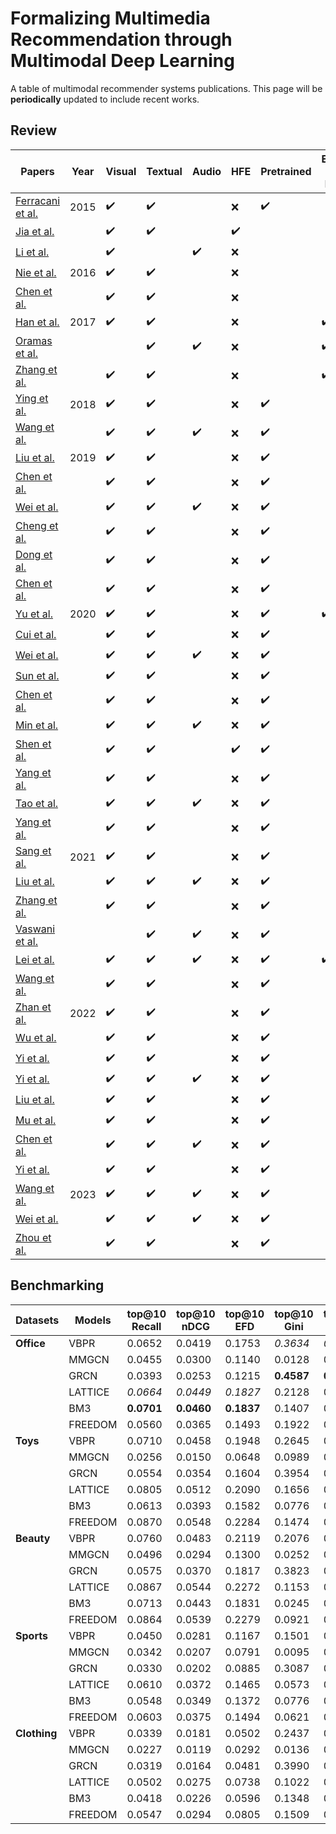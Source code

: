 # Formalizing Multimedia Recommendation through Multimodal Deep Learning

A table of multimodal recommender systems publications. This page will be ****periodically**** updated to include recent works.

## Review

| Papers                                        | Year | Visual | Textual | Audio | HFE | Pretrained | End-to-End | Joint | Coordinate | Early | Late |
| --------------------------------------------- | ---- | ------ | ------- | ----- | --- | ---------- | ---------- | ----- | ---------- | ----- | ---- |
| [Ferracani et al.](https://dl.acm.org/doi/10.1145/2733373.2807982) | 2015 | ✔️    | ✔️      |       | &#10060; | ✔️        |            | ✔️    |            | &#10060; | &#10060; |
| [Jia et al.](https://ieeexplore.ieee.org/document/7363830)   |      | ✔️    | ✔️      |       | ✔️  |            |            | ✔️    |            | &#10060; | &#10060; |
| [Li et al.](https://link.springer.com/article/10.1007/s11042-013-1825-x)         |      | ✔️    |         | ✔️    | &#10060; |            |            | ✔️    |            | &#10060; | &#10060; |
| [Nie et al.](https://doi.org/10.1007/s11042-014-2339-x)        | 2016 | ✔️    | ✔️      |       | &#10060; |            |            |       | ✔️          | ✔️     |      |
| [Chen et al.](https://doi.org/10.1145/2964284.2964291)            |      | ✔️    | ✔️      |       | &#10060; |            |            | ✔️    |            | &#10060; | &#10060; |
| [Han et al.](https://doi.org/10.1145/3123266.3123394)            | 2017 | ✔️    | ✔️      |       | &#10060; |            | ✔️        | ✔️    | ✔️          | ✔️     |      |
| [Oramas et al.](https://doi.org/10.1145/3125486.3125492)    |      |       | ✔️      | ✔️    | &#10060; |            | ✔️        | ✔️    | ✔️          | ✔️     |      |
| [Zhang et al.](https://doi.org/10.24963/ijcai.2017/478)      |      | ✔️    | ✔️      |       | &#10060; |            | ✔️        | ✔️    | ✔️          | ✔️     |      |
| [Ying et al.](https://doi.org/10.1145/3219819.3219890)         | 2018 | ✔️    | ✔️      |       | &#10060; | ✔️        |            | ✔️    |            | &#10060; | &#10060; |
| [Wang et al.](https://aclanthology.org/D18-1373/)         |      | ✔️    | ✔️      | ✔️    | &#10060; | ✔️        |            | ✔️    |            | &#10060; | &#10060; |
| [Liu et al.](https://doi.org/10.1145/3343031.3350953)           | 2019 | ✔️    | ✔️      |       | &#10060; | ✔️        |            | ✔️    |            | &#10060; | &#10060; |
| [Chen et al.](https://doi.org/10.1145/3331184.3331254)     |      | ✔️    | ✔️      |       | &#10060; | ✔️        |            |       | ✔️          | &#10060; | &#10060; |
| [Wei et al.](https://doi.org/10.1145/3343031.3351034)           |      | ✔️    | ✔️      | ✔️    | &#10060; | ✔️        |            |       | ✔️          | &#10060; | &#10060; |
| [Cheng et al.](https://doi.org/10.1145/3343031.3351034)   |      | ✔️    | ✔️      |       | &#10060; | ✔️        |            |       | ✔️          | &#10060; | &#10060; |
| [Dong et al.](https://doi.org/10.1145/3343031.3350905)         |      | ✔️    | ✔️      |       | &#10060; | ✔️        |            |       | ✔️          | &#10060; | &#10060; |
| [Chen et al.](https://doi.org/10.1145/3292500.3330652)    |      | ✔️    | ✔️      |       | &#10060; | ✔️        |            | ✔️    |            | &#10060; | &#10060; |
| [Yu et al.](https://doi.org/10.1145/3343031.3350935)              | 2020 | ✔️    | ✔️      |       | &#10060; | ✔️        | ✔️        | ✔️    | ✔️          | &#10060; | &#10060; |
| [Cui et al.](https://ieeexplore.ieee.org/document/8534409)       |      | ✔️    | ✔️      |       | &#10060; | ✔️        |            |       | ✔️          |      | ✔️   |
| [Wei et al.](https://doi.org/10.1145/3394171.3413556)            |      | ✔️    | ✔️      | ✔️    | &#10060; | ✔️        |            |       | ✔️          |      | ✔️   |
| [Sun et al.](https://doi.org/10.1145/3340531.3411947)        |      | ✔️    | ✔️      |       | &#10060; | ✔️        |            | ✔️    |            | &#10060; | &#10060; |
| [Chen et al.](https://doi.org/10.24963/ijcai.2020/339)          |      | ✔️    | ✔️      |       | &#10060; | ✔️        |            | ✔️    |            | &#10060; | &#10060; |
| [Min et al.](https://ieeexplore.ieee.org/document/8930090)         |      | ✔️    | ✔️      | ✔️    | &#10060; | ✔️        |            | ✔️    |            | &#10060; | &#10060; |
| [Shen et al.](https://ieeexplore.ieee.org/document/9206894)       |      | ✔️    | ✔️      |       | ✔️  | ✔️        |            |       | ✔️          | &#10060; | &#10060; |
| [Yang et al.](https://ojs.aaai.org/index.php/AAAI/article/view/5362)          |      | ✔️    | ✔️      |       | &#10060; | ✔️        |            |       | ✔️          |      | ✔️   |
| [Tao et al.](https://www.sciencedirect.com/science/article/abs/pii/S0306457320300182?via%3Dihub)       |      | ✔️    | ✔️      | ✔️    | &#10060; | ✔️        |            |       | ✔️          |      | ✔️   |
| [Yang et al.](https://ieeexplore.ieee.org/document/9082813)   |      | ✔️    | ✔️      |       | &#10060; | ✔️        |            |       | ✔️          |      | ✔️   |
| [Sang et al.](https://ieeexplore.ieee.org/document/9136871)     | 2021 | ✔️    | ✔️      |       | &#10060; | ✔️        |            |       | ✔️          |      | ✔️   |
| [Liu et al.](https://doi.org/10.1145/3474085.3475709)         |      | ✔️    | ✔️      | ✔️    | &#10060; | ✔️        |            |       | ✔️          |      | ✔️   |
| [Zhang et al.](https://doi.org/10.1145/3474085.3475259)       |      | ✔️    | ✔️      |       | &#10060; | ✔️        |            |       | ✔️          |      | ✔️   |
| [Vaswani et al.](https://ieeexplore.ieee.org/document/9643207)    |      |       | ✔️      | ✔️    | &#10060; | ✔️        |            |       | ✔️          |      | ✔️   |
| [Lei et al.](https://www.sciencedirect.com/science/article/pii/S0957417421010903)       |      | ✔️    | ✔️      | ✔️    | &#10060; | ✔️        | ✔️        |       |            | &#10060;    | &#10060;   |
| [Wang et al.](https://dl.acm.org/doi/abs/10.1145/3418211) |      | ✔️    | ✔️      |       | &#10060; | ✔️        |            | ✔️    |            | &#10060;    | &#10060;   |
| [Zhan et al.](https://ieeexplore.ieee.org/document/9354945)     | 2022 | ✔️    | ✔️      |       | &#10060; | ✔️        |            | ✔️    |            | &#10060;    | &#10060;   |
| [Wu et al.](https://dl.acm.org/doi/abs/10.1145/3477495.3531896)           |      | ✔️    | ✔️      |       | &#10060; | ✔️        |            |       | ✔️          | ✔️     |      |
| [Yi et al.](https://ieeexplore.ieee.org/document/9535249)            |      | ✔️    | ✔️      |       | &#10060; | ✔️        |            |       | ✔️          |      | ✔️   |
| [Yi et al.](https://dl.acm.org/doi/abs/10.1145/3477495.3532027)            |      | ✔️    | ✔️      | ✔️    | &#10060; | ✔️        |            |       | ✔️          |      | ✔️   |
| [Liu et al.](https://dl.acm.org/doi/abs/10.1145/3512527.3531378)           |      | ✔️    | ✔️      |       | &#10060; | ✔️        |            |       | ✔️          |      | ✔️   |
| [Mu et al.](https://dl.acm.org/doi/abs/10.1145/3503161.3548119)              |      | ✔️    | ✔️      |       | &#10060; | ✔️        |            |       | ✔️          |      | ✔️   |
| [Chen et al.](https://dl.acm.org/doi/abs/10.1145/3503161.3548399)          |      | ✔️    | ✔️      | ✔️    | &#10060; | ✔️        |            |       | ✔️          |      | ✔️   |
| [Yi et al.](https://arxiv.org/abs/2211.06924)   |      | ✔️    | ✔️      |       | &#10060; | ✔️        |            |       | ✔️          |      | ✔️   |
| [Wang et al.](https://ieeexplore.ieee.org/document/9662655)    | 2023 | ✔️    | ✔️      | ✔️    | &#10060; | ✔️        |            |       | ✔️          |      | ✔️   |
| [Wei et al.](https://dl.acm.org/doi/10.1145/3543507.3583206)            |      | ✔️    | ✔️      | ✔️    | &#10060; | ✔️        |            |       | ✔️          |      | ✔️   |
| [Zhou et al.](https://dl.acm.org/doi/10.1145/3543507.3583251)      |      | ✔️    | ✔️      |       | &#10060; | ✔️        |            |       | ✔️          |      | ✔️   |


## Benchmarking

| Datasets      | Models   | top@10 Recall | top@10 nDCG | top@10 EFD | top@10 Gini | top@10 APLT | top@10 iCov | top@20 Recall | top@20 nDCG | top@20 EFD | top@20 Gini | top@20 APLT | top@20 iCov |
|---------------|----------|---------------|-------------|------------|-------------|-------------|-------------|---------------|-------------|------------|-------------|-------------|-------------|
| **Office**    | VBPR     | 0.0652        | 0.0419      | 0.1753     | _0.3634_    | _0.2321_    | _93.83%_    | 0.1025        | 0.0533      | 0.1479     | _0.3960_    | _0.2375_    | _97.51%_    |
|               | MMGCN    | 0.0455        | 0.0300      | 0.1140     | 0.0128      | 0.0016      | 3.07%       | 0.0798        | 0.0405      | 0.1027     | 0.0231      | 0.0078      | 4.64%       |
|               | GRCN     | 0.0393        | 0.0253      | 0.1215     | **0.4587**  | **0.3438**  | **99.01%**  | 0.0667        | 0.0339      | 0.1051     | **0.4892**  | **0.3469**  | **99.79%**  |
|               | LATTICE  | _0.0664_      | _0.0449_    | _0.1827_   | 0.2128      | 0.1752      | 87.86%      | _0.1029_      | _0.0566_    | _0.1513_   | 0.2652      | 0.2039      | 95.90%      |
|               | BM3      | **0.0701**    | **0.0460**  | **0.1837** | 0.1407      | 0.1427      | 77.13%      | **0.1081**    | **0.0583**  | **0.1550** | 0.1900      | 0.1715      | 91.55%      |
|               | FREEDOM  | 0.0560        | 0.0365      | 0.1493     | 0.1922      | 0.1875      | 79.12%      | 0.0884        | 0.0469      | 0.1282     | 0.2439      | 0.2080      | 90.64%      |
| **Toys**      | VBPR     | 0.0710        | 0.0458      | 0.1948     | 0.2645      | 0.1064      | 84.90%      | 0.1006        | 0.0545      | 0.1527     | 0.3011      | 0.1180      | 92.82%      |
|               | MMGCN    | 0.0256        | 0.0150      | 0.0648     | 0.0989      | 0.0961      | 37.87%      | 0.0426        | 0.0200      | 0.0570     | 0.1450      | 0.1058      | 52.51%      |
|               | GRCN     | 0.0554        | 0.0354      | 0.1604     | 0.3954      | 0.2368      | 92.66%      | 0.0831        | 0.0436      | 0.1298     | 0.4329      | 0.2482      | 97.73%      |
|               | LATTICE  | 0.0805        | 0.0512      | 0.2090     | 0.1656      | 0.0546      | 73.80%      | 0.1165        | 0.0617      | 0.1665     | 0.2026      | 0.0684      | 86.58%      |
|               | BM3      | 0.0613        | 0.0393      | 0.1582     | 0.0776      | 0.0486      | 56.23%      | 0.0901        | 0.0478      | 0.1270     | 0.1154      | 0.0658      | 73.50%      |
|               | FREEDOM  | 0.0870        | 0.0548      | 0.2284     | 0.1474      | 0.0756      | 62.09%      | 0.1249        | 0.0660      | 0.1820     | 0.2007      | 0.0951      | 78.42%      |
| **Beauty**    | VBPR     | 0.0760        | 0.0483      | 0.2119     | 0.2076      | 0.0833      | 83.06%      | 0.1102        | 0.0586      | 0.1700     | 0.2376      | 0.0915      | 91.41%      |
|               | MMGCN    | 0.0496        | 0.0294      | 0.1300     | 0.0252      | 0.0282      | 13.75%      | 0.0772        | 0.0379      | 0.1105     | 0.0423      | 0.0345      | 21.37%      |
|               | GRCN     | 0.0575        | 0.0370      | 0.1817     | 0.3823      | 0.2497      | 94.59%      | 0.0892        | 0.0466      | 0.1498     | 0.4178      | 0.2608      | 98.56%      |
|               | LATTICE  | 0.0867        | 0.0544      | 0.2272     | 0.1153      | 0.0386      | 65.82%      | 0.1259        | 0.0661      | 0.1830     | 0.1558      | 0.0511      | 81.60%      |
|               | BM3      | 0.0713        | 0.0443      | 0.1831     | 0.0245      | 0.0179      | 32.31%      | 0.1051        | 0.0545      | 0.1490     | 0.0414      | 0.0228      | 48.75%      |
|               | FREEDOM  | 0.0864        | 0.0539      | 0.2279     | 0.0921      | 0.0486      | 55.89%      | 0.1286        | 0.0666      | 0.1868     | 0.1359      | 0.0653      | 72.96%      |
| **Sports**    | VBPR     | 0.0450        | 0.0281      | 0.1167     | 0.1501      | 0.0497      | 75.77%      | 0.0677        | 0.0349      | 0.0949     | 0.1722      | 0.0552      | 86.54%      |
|               | MMGCN    | 0.0342        | 0.0207      | 0.0791     | 0.0095      | 0.0046      | 5.10%       | 0.0551        | 0.0269      | 0.0678     | 0.0168      | 0.0065      | 8.39%       |
|               | GRCN     | 0.0330        | 0.0202      | 0.0885     | 0.3087      | 0.2190      | 91.28%      | 0.0523        | 0.0259      | 0.0746     | 0.3386      | 0.2273      | 97.09%      |
|               | LATTICE  | 0.0610        | 0.0372      | 0.1465     | 0.0573      | 0.0129      | 48.44%      | 0.0898        | 0.0456      | 0.1185     | 0.0802      | 0.0185      | 64.90%      |
|               | BM3      | 0.0548        | 0.0349      | 0.1372     | 0.0776      | 0.0283      | 59.13%      | 0.0825        | 0.0430      | 0.1118     | 0.1120      | 0.0385      | 76.75%      |
|               | FREEDOM  | 0.0603        | 0.0375      | 0.1494     | 0.0621      | 0.0319      | 48.37%      | 0.0911        | 0.0465      | 0.1219     | 0.0926      | 0.0442      | 65.81%      |
| **Clothing**  | VBPR     | 0.0339        | 0.0181      | 0.0502     | 0.2437      | 0.0809      | 83.40%      | 0.0529        | 0.0229      | 0.0413     | 0.2791      | 0.0915      | 92.33%      |
|               | MMGCN    | 0.0227        | 0.0119      | 0.0292     | 0.0136      | 0.0044      | 7.58%       | 0.0348        | 0.0150      | 0.0240     | 0.0236      | 0.0066      | 12.44%      |
|               | GRCN     | 0.0319        | 0.0164      | 0.0481     | 0.3990      | 0.2358      | 93.37%      | 0.0496        | 0.0209      | 0.0397     | 0.4368      | 0.2459      | 97.77%      |
|               | LATTICE  | 0.0502        | 0.0275      | 0.0738     | 0.1022      | 0.0134      | 58.49%      | 0.0744        | 0.0336      | 0.0589     | 0.1384      | 0.0207      | 76.20%      |
|               | BM3      | 0.0418        | 0.0226      | 0.0596     | 0.1348      | 0.0319      | 72.88%      | 0.0633        | 0.0281      | 0.0486     | 0.1825      | 0.0449      | 88.65%      |
|               | FREEDOM  | 0.0547        | 0.0294      | 0.0805     | 0.1509      | 0.0600      | 65.54%      | 0.0822        | 0.0363      | 0.0652     | 0.2078      | 0.0843      | 81.91%      |

